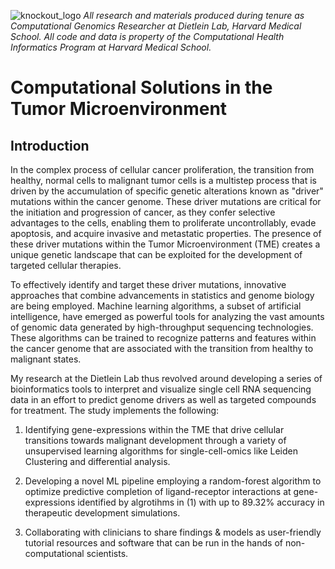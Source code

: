 ![knockout_logo](https://github.com/aniketxdey/hms_research/assets/168318141/6f6dfca6-061b-4dbe-be88-0a1727eb909e)
_All research and materials produced during tenure as Computational Genomics Researcher at Dietlein Lab, Harvard Medical School. All code and data is property of the Computational Health Informatics Program at Harvard Medical School._

# Computational Solutions in the Tumor Microenvironment
## Introduction
In the complex process of cellular cancer proliferation, the transition from healthy, normal cells to malignant tumor cells is a multistep process that is driven by the accumulation of specific genetic alterations known as "driver" mutations within the cancer genome. These driver mutations are critical for the initiation and progression of cancer, as they confer selective advantages to the cells, enabling them to proliferate uncontrollably, evade apoptosis, and acquire invasive and metastatic properties. The presence of these driver mutations within the Tumor Microenvironment (TME) creates a unique genetic landscape that can be exploited for the development of targeted cellular therapies.

To effectively identify and target these driver mutations, innovative approaches that combine advancements in statistics and genome biology are being employed. Machine learning algorithms, a subset of artificial intelligence, have emerged as powerful tools for analyzing the vast amounts of genomic data generated by high-throughput sequencing technologies. These algorithms can be trained to recognize patterns and features within the cancer genome that are associated with the transition from healthy to malignant states.

My research at the Dietlein Lab thus revolved around developing a series of bioinformatics tools to interpret and visualize single cell RNA sequencing data in an effort to predict genome drivers as well as targeted compounds for treatment. The study implements the following:

1) Identifying gene-expressions within the TME that drive cellular transitions towards malignant development through a variety of unsupervised learning algorithms for single-cell-omics like Leiden Clustering and differential analysis.

2) Developing a novel ML pipeline employing a random-forest algorithm to optimize predictive completion of ligand-receptor interactions at gene-expressions identified by algrotihms in (1) with up to 89.32% accuracy in therapeutic development simulations.

3) Collaborating with clinicians to share findings & models as user-friendly tutorial resources and software that can be run in the hands of non-computational scientists.

